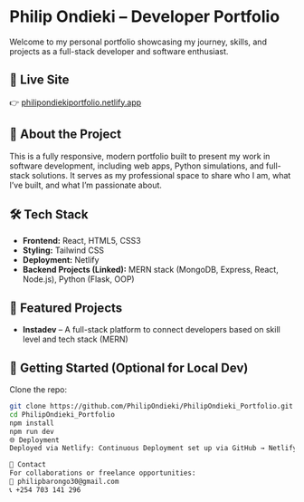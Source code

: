 # Philip Ondieki – Developer Portfolio

Welcome to my personal portfolio showcasing my journey, skills, and projects as a full-stack developer and software enthusiast.

## 🚀 Live Site

👉 [philipondiekiportfolio.netlify.app](https://philipondiekiportfolio.netlify.app)

## 📂 About the Project

This is a fully responsive, modern portfolio built to present my work in software development, including web apps, Python simulations, and full-stack solutions. It serves as my professional space to share who I am, what I’ve built, and what I’m passionate about.

## 🛠️ Tech Stack

- **Frontend:** React, HTML5, CSS3
- **Styling:** Tailwind CSS
- **Deployment:** Netlify
- **Backend Projects (Linked):** MERN stack (MongoDB, Express, React, Node.js), Python (Flask, OOP)

## 🧩 Featured Projects

- **Instadev** – A full-stack platform to connect developers based on skill level and tech stack (MERN)

## 📄 Getting Started (Optional for Local Dev)

Clone the repo:
```bash
git clone https://github.com/PhilipOndieki/PhilipOndieki_Portfolio.git
cd PhilipOndieki_Portfolio
npm install
npm run dev
🌐 Deployment
Deployed via Netlify: Continuous Deployment set up via GitHub → Netlify integration.

📧 Contact
For collaborations or freelance opportunities:
📧 philipbarongo30@gmail.com
📞 +254 703 141 296
